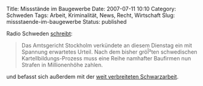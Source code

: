 Title: Missstände im Baugewerbe
Date: 2007-07-11 10:10
Category: Schweden
Tags: Arbeit, Kriminalität, News, Recht, Wirtschaft
Slug: missstaende-im-baugewerbe
Status: published

Radio Schweden
[schreibt](http://www.sr.se/cgi-bin/International/nyhetssidor/artikel.asp?ProgramID=2108&Nyheter=&format=1&artikel=1473552):

> Das Amtsgericht Stockholm verkündete an diesem Dienstag ein mit
> Spannung erwartetes Urteil. Nach dem bisher gröÎ²ten schwedischen
> Kartellbildungs-Prozess muss eine Reihe namhafter Baufirmen nun
> Strafen in Millionenhöhe zahlen.

und befasst sich außerdem mit der [weit verbreiteten
Schwarzarbeit](http://www.sr.se/cgi-bin/International/nyhetssidor/artikel.asp?ProgramID=2108&Nyheter=&format=1&artikel=1473824).

